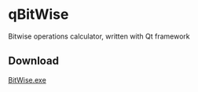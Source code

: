 qBitWise
=======

Bitwise operations calculator, written with Qt framework

Download
--------

[BitWise.exe](qBitWise) 
